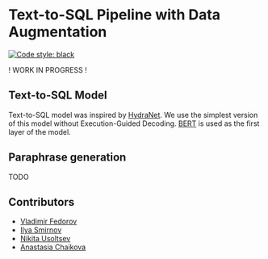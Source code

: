 # Text-to-SQL Pipeline with Data Augmentation

[![Code style: black](https://img.shields.io/badge/code%20style-black-000000.svg)](https://github.com/psf/black)


! WORK IN PROGRESS !

## Text-to-SQL Model

Text-to-SQL model was inspired by [HydraNet](https://arxiv.org/pdf/2008.04759.pdf). We use the simplest version of this model without Execution-Guided Decoding. [BERT](https://arxiv.org/pdf/1810.04805.pdf) is used as the first layer of the model.

## Paraphrase generation

TODO

## Contributors
* [Vladimir Fedorov](https://github.com/Readrid)
* [Ilya Smirnov](https://github.com/smirok)
* [Nikita Usoltsev](https://github.com/usoltsev37)
* [Anastasia Chaikova](https://github.com/achaikova)

